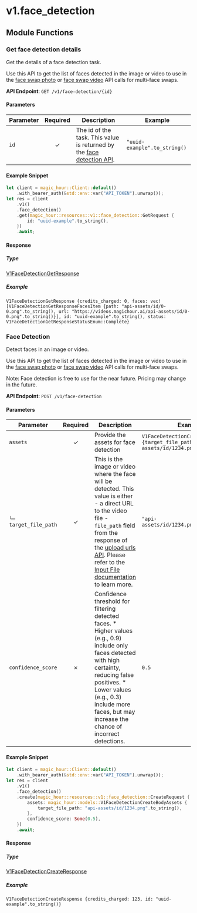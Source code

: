 # v1.face_detection

## Module Functions
### Get face detection details <a name="get"></a>

Get the details of a face detection task. 

Use this API to get the list of faces detected in the image or video to use in the [face swap photo](/api-reference/face-swap-photo/face-swap-photo) or [face swap video](/api-reference/face-swap/face-swap-video) API calls for multi-face swaps.

**API Endpoint**: `GET /v1/face-detection/{id}`

#### Parameters

| Parameter | Required | Description | Example |
|-----------|:--------:|-------------|--------|
| `id` | ✓ | The id of the task. This value is returned by the [face detection API](/api-reference/files/face-detection#response-id). | `"uuid-example".to_string()` |

#### Example Snippet

```rust
let client = magic_hour::Client::default()
    .with_bearer_auth(&std::env::var("API_TOKEN").unwrap());
let res = client
    .v1()
    .face_detection()
    .get(magic_hour::resources::v1::face_detection::GetRequest {
        id: "uuid-example".to_string(),
    })
    .await;
```

#### Response

##### Type
[V1FaceDetectionGetResponse](/src/models/v1_face_detection_get_response.rs)

##### Example
`V1FaceDetectionGetResponse {credits_charged: 0, faces: vec![V1FaceDetectionGetResponseFacesItem {path: "api-assets/id/0-0.png".to_string(), url: "https://videos.magichour.ai/api-assets/id/0-0.png".to_string()}], id: "uuid-example".to_string(), status: V1FaceDetectionGetResponseStatusEnum::Complete}`

### Face Detection <a name="create"></a>

Detect faces in an image or video. 
      
Use this API to get the list of faces detected in the image or video to use in the [face swap photo](/api-reference/face-swap-photo/face-swap-photo) or [face swap video](/api-reference/face-swap/face-swap-video) API calls for multi-face swaps.

Note: Face detection is free to use for the near future. Pricing may change in the future.

**API Endpoint**: `POST /v1/face-detection`

#### Parameters

| Parameter | Required | Description | Example |
|-----------|:--------:|-------------|--------|
| `assets` | ✓ | Provide the assets for face detection | `V1FaceDetectionCreateBodyAssets {target_file_path: "api-assets/id/1234.png".to_string()}` |
| `└─ target_file_path` | ✓ | This is the image or video where the face will be detected. This value is either - a direct URL to the video file - `file_path` field from the response of the [upload urls API](https://docs.magichour.ai/api-reference/files/generate-asset-upload-urls).  Please refer to the [Input File documentation](https://docs.magichour.ai/api-reference/files/generate-asset-upload-urls#input-file) to learn more.  | `"api-assets/id/1234.png".to_string()` |
| `confidence_score` | ✗ | Confidence threshold for filtering detected faces.  * Higher values (e.g., 0.9) include only faces detected with high certainty, reducing false positives.  * Lower values (e.g., 0.3) include more faces, but may increase the chance of incorrect detections. | `0.5` |

#### Example Snippet

```rust
let client = magic_hour::Client::default()
    .with_bearer_auth(&std::env::var("API_TOKEN").unwrap());
let res = client
    .v1()
    .face_detection()
    .create(magic_hour::resources::v1::face_detection::CreateRequest {
        assets: magic_hour::models::V1FaceDetectionCreateBodyAssets {
            target_file_path: "api-assets/id/1234.png".to_string(),
        },
        confidence_score: Some(0.5),
    })
    .await;
```

#### Response

##### Type
[V1FaceDetectionCreateResponse](/src/models/v1_face_detection_create_response.rs)

##### Example
`V1FaceDetectionCreateResponse {credits_charged: 123, id: "uuid-example".to_string()}`
<!-- CUSTOM DOCS START -->

<!-- CUSTOM DOCS END -->

